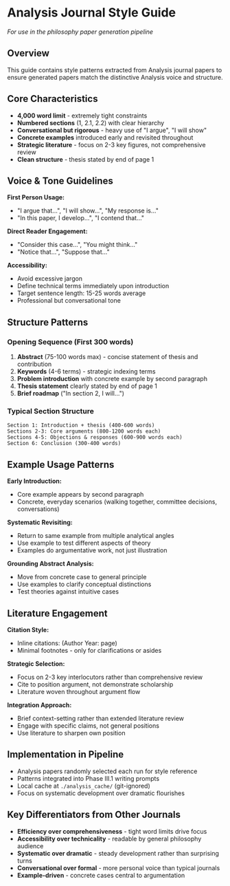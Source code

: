 # Analysis Journal Style Guide

*For use in the philosophy paper generation pipeline*

## Overview

This guide contains style patterns extracted from Analysis journal papers to ensure generated papers match the distinctive Analysis voice and structure.

## Core Characteristics

- **4,000 word limit** - extremely tight constraints
- **Numbered sections** (1, 2.1, 2.2) with clear hierarchy
- **Conversational but rigorous** - heavy use of "I argue", "I will show"
- **Concrete examples** introduced early and revisited throughout
- **Strategic literature** - focus on 2-3 key figures, not comprehensive review
- **Clean structure** - thesis stated by end of page 1

## Voice & Tone Guidelines

**First Person Usage:**
- "I argue that...", "I will show...", "My response is..."
- "In this paper, I develop...", "I contend that..."

**Direct Reader Engagement:**
- "Consider this case...", "You might think..."
- "Notice that...", "Suppose that..."

**Accessibility:**
- Avoid excessive jargon
- Define technical terms immediately upon introduction
- Target sentence length: 15-25 words average
- Professional but conversational tone

## Structure Patterns

### Opening Sequence (First 300 words)
1. **Abstract** (75-100 words max) - concise statement of thesis and contribution
2. **Keywords** (4-6 terms) - strategic indexing terms
3. **Problem introduction** with concrete example by second paragraph
4. **Thesis statement** clearly stated by end of page 1  
5. **Brief roadmap** ("In section 2, I will...")

### Typical Section Structure
```
Section 1: Introduction + thesis (400-600 words)
Sections 2-3: Core arguments (800-1200 words each)  
Sections 4-5: Objections & responses (600-900 words each)
Section 6: Conclusion (300-400 words)
```

## Example Usage Patterns

**Early Introduction:**
- Core example appears by second paragraph
- Concrete, everyday scenarios (walking together, committee decisions, conversations)

**Systematic Revisiting:**
- Return to same example from multiple analytical angles
- Use example to test different aspects of theory
- Examples do argumentative work, not just illustration

**Grounding Abstract Analysis:**
- Move from concrete case to general principle
- Use examples to clarify conceptual distinctions
- Test theories against intuitive cases

## Literature Engagement

**Citation Style:**
- Inline citations: (Author Year: page)
- Minimal footnotes - only for clarifications or asides

**Strategic Selection:**
- Focus on 2-3 key interlocutors rather than comprehensive review
- Cite to position argument, not demonstrate scholarship
- Literature woven throughout argument flow

**Integration Approach:**
- Brief context-setting rather than extended literature review
- Engage with specific claims, not general positions
- Use literature to sharpen own position

## Implementation in Pipeline

- Analysis papers randomly selected each run for style reference
- Patterns integrated into Phase III.1 writing prompts
- Local cache at `./analysis_cache/` (git-ignored)
- Focus on systematic development over dramatic flourishes

## Key Differentiators from Other Journals

- **Efficiency over comprehensiveness** - tight word limits drive focus
- **Accessibility over technicality** - readable by general philosophy audience  
- **Systematic over dramatic** - steady development rather than surprising turns
- **Conversational over formal** - more personal voice than typical journals
- **Example-driven** - concrete cases central to argumentation 